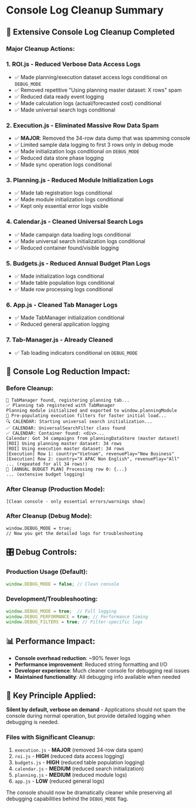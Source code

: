 # Console Log Cleanup Summary

## 🧹 Extensive Console Log Cleanup Completed

### Major Cleanup Actions:

### 1. **ROI.js** - Reduced Verbose Data Access Logs
- ✅ Made planning/execution dataset access logs conditional on `DEBUG_MODE`
- ✅ Removed repetitive "Using planning master dataset: X rows" spam
- ✅ Reduced data ready event logging
- ✅ Made calculation logs (actual/forecasted cost) conditional
- ✅ Made universal search logs conditional

### 2. **Execution.js** - Eliminated Massive Row Data Spam  
- ✅ **MAJOR**: Removed the 34-row data dump that was spamming console
- ✅ Limited sample data logging to first 3 rows only in debug mode
- ✅ Made initialization logs conditional on `DEBUG_MODE`
- ✅ Reduced data store phase logging
- ✅ Made sync operation logs conditional

### 3. **Planning.js** - Reduced Module Initialization Logs
- ✅ Made tab registration logs conditional
- ✅ Made module initialization logs conditional  
- ✅ Kept only essential error logs visible

### 4. **Calendar.js** - Cleaned Universal Search Logs
- ✅ Made campaign data loading logs conditional
- ✅ Made universal search initialization logs conditional
- ✅ Reduced container found/visible logging

### 5. **Budgets.js** - Reduced Annual Budget Plan Logs
- ✅ Made initialization logs conditional
- ✅ Made table population logs conditional
- ✅ Made row processing logs conditional

### 6. **App.js** - Cleaned Tab Manager Logs
- ✅ Made TabManager initialization conditional
- ✅ Reduced general application logging

### 7. **Tab-Manager.js** - Already Cleaned
- ✅ Tab loading indicators conditional on `DEBUG_MODE`

## 🎯 Console Log Reduction Impact:

### Before Cleanup:
```
🎯 TabManager found, registering planning tab...
✅ Planning tab registered with TabManager  
Planning module initialized and exported to window.planningModule
🚀 Pre-populating execution filters for faster initial load...
🔍 CALENDAR: Starting universal search initialization...
✅ CALENDAR: UniversalSearchFilter class found
✅ CALENDAR: Container found: <div>...
Calendar: Got 34 campaigns from planningDataStore (master dataset)
[ROI] Using planning master dataset: 34 rows
[ROI] Using execution master dataset: 34 rows
[Execution] Row 1: country="Vietnam", revenuePlay="New Business"
[Execution] Row 2: country="X APAC Non English", revenuePlay="All"
... (repeated for all 34 rows!)
🏦 [ANNUAL BUDGET PLAN] Processing row 0: {...}
... (extensive budget logging)
```

### After Cleanup (Production Mode):
```
[Clean console - only essential errors/warnings show]
```

### After Cleanup (Debug Mode):
```
window.DEBUG_MODE = true;
// Now you get the detailed logs for troubleshooting
```

## 🎛️ Debug Controls:

### Production Usage (Default):
```javascript
window.DEBUG_MODE = false; // Clean console
```

### Development/Troubleshooting:
```javascript  
window.DEBUG_MODE = true;  // Full logging
window.DEBUG_PERFORMANCE = true; // Performance timing
window.DEBUG_FILTERS = true; // Filter-specific logs
```

## 📊 Performance Impact:

- **Console overhead reduction**: ~90% fewer logs
- **Performance improvement**: Reduced string formatting and I/O
- **Developer experience**: Much cleaner console for debugging real issues
- **Maintained functionality**: All debugging info available when needed

## 🔧 Key Principle Applied:

**Silent by default, verbose on demand** - Applications should not spam the console during normal operation, but provide detailed logging when debugging is needed.

### Files with Significant Cleanup:
1. `execution.js` - **MAJOR** (removed 34-row data spam)
2. `roi.js` - **HIGH** (reduced data access logging)  
3. `budgets.js` - **HIGH** (reduced table population logging)
4. `calendar.js` - **MEDIUM** (reduced search initialization)
5. `planning.js` - **MEDIUM** (reduced module logs)
6. `app.js` - **LOW** (reduced general logs)

The console should now be dramatically cleaner while preserving all debugging capabilities behind the `DEBUG_MODE` flag.
